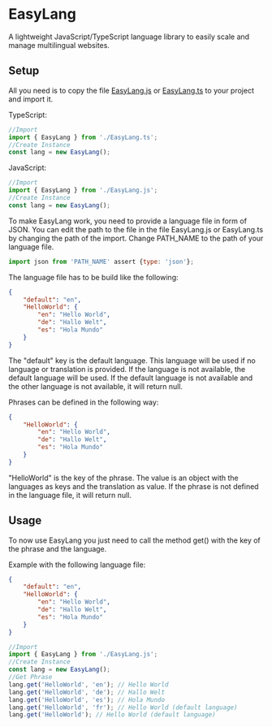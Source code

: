 # EasyLang
A lightweight JavaScript/TypeScript language library to easily scale and manage multilingual websites.

## Setup
All you need is to copy the file <a href="https://github.com/LuckyForce/EasyLang/blob/main/js/EasyLang.js">EasyLang.js</a> or <a href="https://github.com/LuckyForce/EasyLang/blob/main/ts/EasyLang.ts">EasyLang.ts</a> to your project and import it.

TypeScript:
```ts
//Import
import { EasyLang } from './EasyLang.ts';
//Create Instance
const lang = new EasyLang();
```
JavaScript:
```js
//Import
import { EasyLang } from './EasyLang.js';
//Create Instance
const lang = new EasyLang();
```

To make EasyLang work, you need to provide a language file in form of JSON. You can edit the path to the file in the file EasyLang.js or EasyLang.ts by changing the path of the import. Change PATH_NAME to the path of your language file.

```js
import json from 'PATH_NAME' assert {type: 'json'};
```

The language file has to be build like the following:
```json
{
    "default": "en",
    "HelloWorld": {
        "en": "Hello World",
        "de": "Hallo Welt",
        "es": "Hola Mundo"
    }
}
```
The "default" key is the default language. This language will be used if no language or translation is provided. If the language is not available, the default language will be used. If the default language is not available and the other language is not available, it will return null.

Phrases can be defined in the following way:
```json
{
    "HelloWorld": {
        "en": "Hello World",
        "de": "Hallo Welt",
        "es": "Hola Mundo"
    }
}
```
"HelloWorld" is the key of the phrase. The value is an object with the languages as keys and the translation as value. If the phrase is not defined in the language file, it will return null.

## Usage
To now use EasyLang you just need to call the method get() with the key of the phrase and the language.

Example with the following language file:
```json
{
    "default": "en",
    "HelloWorld": {
        "en": "Hello World",
        "de": "Hallo Welt",
        "es": "Hola Mundo"
    }
}
```

```js
//Import
import { EasyLang } from './EasyLang.js';
//Create Instance
const lang = new EasyLang();
//Get Phrase
lang.get('HelloWorld', 'en'); // Hello World
lang.get('HelloWorld', 'de'); // Hallo Welt
lang.get('HelloWorld', 'es'); // Hola Mundo
lang.get('HelloWorld', 'fr'); // Hello World (default language)
lang.get('HelloWorld'); // Hello World (default language)
```